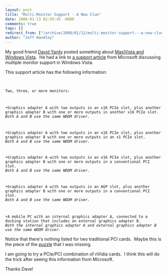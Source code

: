 ```yaml
---
layout: post
title: "Multi-Monitor Support - A New Clue"
date: 2008-01-13 02:59:45 -0800
comments: true
tags: []
redirect_from: ["/archive/2008/01/12/multi-monitor-support---a-new-clue.aspx/"]
author: "Jeff Handley"
---
```

<!-- more -->
<p>My good friend <a href="http://dyardy.spaces.live.com/default.aspx" target="_blank">David Yardy</a> posted something about <a href="http://dyardy.spaces.live.com/blog/cns!812B0DF85863A595!284.entry" target="_blank">MaxiVista and Windows Vista</a>.  He had a link to <a href="http://www.microsoft.com/whdc/device/display/multimonVista.mspx" target="_blank">a support article</a> from Microsoft discussing multiple monitor support in Windows Vista.</p>  <p>This support article has the following information:</p>  <p> </p>  <p><code>Two, three, or more monitors:</p>  <p>•Graphics adapter A with two outputs in an x16 PCIe slot, plus another graphics adapter B with one or more outputs in another x16 PCIe slot.     <br /><i>Both A and B use the same WDDM driver.</i></p>  <p>•Graphics adapter A with two outputs in an x16 PCIe slot, plus another graphics adapter B with one or more outputs in an x1 PCIe slot.     <br /><i>Both A and B use the same WDDM driver.</i></p>  <p>•Graphics adapter A with two outputs in an x16 PCIe slot, plus another graphics adapter B with one or more outputs in a conventional PCI slot.     <br /><i>Both A and B use the same WDDM driver.</i></p>  <p>•Graphics adapter A with two outputs in an AGP slot, plus another graphics adapter B with one or more outputs in a conventional PCI slot.     <br /><i>Both A and B use the same WDDM driver.</i></p>  <p>•A mobile PC with an internal graphics adapter A, connected to a docking station that includes an external graphics adapter B.     <br /><i>Both the internal graphics adapter A and external graphics adapter B use the same WDDM driver.</i></code></p>  <p>Notice that there's nothing listed for two traditional PCI cards.  Maybe this is the piece of the <a href="http://blog.jeffhandley.com/archive/2008/01/04/video-card-update-still-unresolved.aspx" target="_blank">puzzle</a> that I was missing.</p>  <p>I am going to try a PCIe/PCI combination of nVidia cards.  I think this will do the trick after seeing this information from Microsoft.</p>  <p>Thanks Dave!</p>

